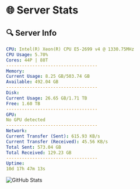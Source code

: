 # 🌐 Server Stats
## 🔍 Server Info
```yaml
CPU: Intel(R) Xeon(R) CPU E5-2699 v4 @ 1330.75MHz
CPU Usage: 5.70%
Cores: 44P | 88T
-----------------------------------
Memory:
Current Usage: 8.25 GB/503.74 GB
Available: 492.04 GB
-----------------------------------
Disk:
Current Usage: 26.65 GB/1.71 TB
Free: 1.60 TB
-----------------------------------
GPU:
No GPU detected
-----------------------------------
Network:
Current Transfer (Sent): 615.93 KB/s
Current Transfer (Received): 45.56 KB/s
Total Sent: 573.04 GB
Total Received: 129.23 GB
-----------------------------------
Uptime:
10d 17h 47m 13s
```
![GitHub Stats](https://img.shields.io/badge/Updated-2025-04-30_10:56:01-blue)